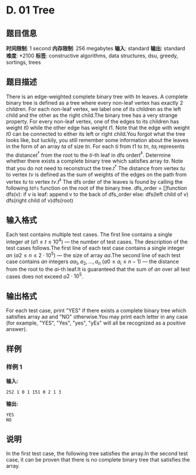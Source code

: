 # D. 01 Tree

## 题目信息

**时间限制**: 1 second
**内存限制**: 256 megabytes
**输入**: standard
**输出**: standard
**难度**: *2100
**标签**: constructive algorithms, data structures, dsu, greedy, sortings, trees

## 题目描述

There is an edge-weighted complete binary tree with $t$$n$ leaves. A complete binary tree is defined as a tree where every non-leaf vertex has exactly 2 children. For each non-leaf vertex, we label one of its children as the left child and the other as the right child.The binary tree has a very strange property. For every non-leaf vertex, one of the edges to its children has weight $t$$0$ while the other edge has weight $t$$1$. Note that the edge with weight $t$$0$ can be connected to either its left or right child.You forgot what the tree looks like, but luckily, you still remember some information about the leaves in the form of an array $t$$a$ of size $t$$n$. For each $t$$i$ from $t$$1$ to $t$$n$, $t$$a_i$ represents the distance$t$$^\dagger$ from the root to the $t$$i$-th leaf in dfs order$t$$^\ddagger$. Determine whether there exists a complete binary tree which satisfies array $t$$a$. Note that you do not need to reconstruct the tree.$t$$^\dagger$ The distance from vertex $t$$u$ to vertex $t$$v$ is defined as the sum of weights of the edges on the path from vertex $t$$u$ to vertex $t$$v$.$t$$^\ddagger$ The dfs order of the leaves is found by calling the following $t$$\texttt{dfs}$ function on the root of the binary tree. dfs_order = []function dfs(v): if v is leaf: append v to the back of dfs_order else: dfs(left child of v) dfs(right child of v)dfs(root)

## 输入格式

Each test contains multiple test cases. The first line contains a single integer $a$$t$ ($a$$1 \leq t \leq 10^4$) — the number of test cases. The description of the test cases follows.The first line of each test case contains a single integer $a$$n$ ($a$$2 \le n \le 2\cdot 10^5$) — the size of array $a$$a$.The second line of each test case contains $a$$n$ integers $a$$a_1, a_2, \ldots, a_n$ ($a$$0 \le a_i \le n - 1$) — the distance from the root to the $a$$i$-th leaf.It is guaranteed that the sum of $a$$n$ over all test cases does not exceed $a$$2\cdot 10^5$.

## 输出格式

For each test case, print "YES" if there exists a complete binary tree which satisfies array a$a$ and "NO" otherwise.You may print each letter in any case (for example, "YES", "Yes", "yes", "yEs" will all be recognized as a positive answer).

## 样例

### 样例 1

**输入:**
```
252 1 0 1 151 0 2 1 3
```

**输出:**
```
YES
NO
```

## 说明

In the first test case, the following tree satisfies the array.In the second test case, it can be proven that there is no complete binary tree that satisfies the array.
